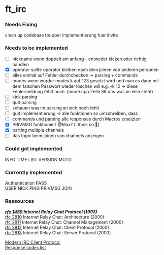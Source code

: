 # ft_irc

### Needs Fixing
clean up codebase
toupper implementierung fuer invite

### Needs to be implemented 
- [ ]  nickname wenn doppelt am anfang - entweder kicken oder richtig handlen
- [X]  operator sollte operator bleiben nach dem joinen von anderen personen
- [ ]  alles einmal auf Fehler durchchecken → parsing + commands
- [ ]  modes wenn würder modes k auf 123 gesetzt wird und man es dann mit dem falschen Passwort wieder löschen will e.g. -k 12 → diese Fehlermeldung fehlt noch. (mode.cpp Zeile 89 das was im else steht)
- [ ]  kick parsing
- [ ]  quit parsing
- [ ]  schauen was im parsing an sich noch fehlt
- [ ]  quit implementierung → alle funktionen so umschreiben, dass
- [ ]  commands und parsing alle responses durch Macros ersetzten
- [X]  PRIVMSG funktioniert @Max? (i think so 👀)
- [X]  parting multiple channels
- [ ]  das topic beim joinen von channels anzeigen

### Could get implemented
INFO
TIME
LIST
VERSION
MOTD

### Currently implemented
Authentication
PASS  
USER
NICK
PING
PRIVMSG
JOIN

### Ressources
***[rfc 1459](https://www.rfc-editor.org/rfc/rfc1459) Internet Relay Chat Protocol (1993)***  
[rfc 2810](https://www.rfc-editor.org/rfc/rfc2810) Internet Relay Chat: Architecture (2000)  
[rfc 2811](https://www.rfc-editor.org/rfc/rfc2811) Internet Relay Chat: Channel Management (2000)  
[rfc 2812](https://www.rfc-editor.org/rfc/rfc2812) Internet Relay Chat: Client Protocol (2000)  
[rfc 2813](https://www.rfc-editor.org/rfc/rfc2813) Internet Relay Chat: Server Protocol (2000)  

[Modern IRC Client Protocol](https://modern.ircdocs.horse/)  
[Response codes list](https://www.alien.net.au/irc/irc2numerics.html)  
